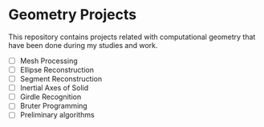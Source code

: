 # Geometry Projects
This repository contains projects related with computational geometry that have been done during my studies and work.

  - [ ] Mesh Processing
  - [ ] Ellipse Reconstruction
  - [ ] Segment Reconstruction
  - [ ] Inertial Axes of Solid
  - [ ] Girdle Recognition
  - [ ] Bruter Programming
  - [ ] Preliminary algorithms
